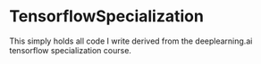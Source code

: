 # TensorflowSpecialization

This simply holds all code I write derived from the deeplearning.ai tensorflow specialization course. 
